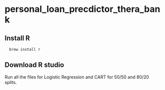 # personal_loan_precdictor_thera_bank

## Install R

```bash
  brew install r
```

## Download R studio

Run all the files for Logistic Regression and CART for 50/50 and 80/20 splits.

